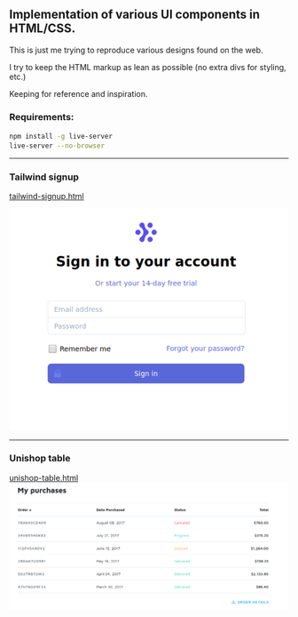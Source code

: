 ## Implementation of various UI components in HTML/CSS.

This is just me trying to reproduce various designs found on the web.

I try to keep the HTML markup as lean as possible (no extra
 divs for styling, etc.)

Keeping for reference and inspiration.

### Requirements:

```bash
npm install -g live-server
live-server --no-browser
```

---

### Tailwind signup

[tailwind-signup.html](tailwind-signup.html)

![Tailwind signup](results/tailwind-signup.png)

---

### Unishop table

[unishop-table.html](unishop-table.html)
![Unishop table](results/unishop-table.png)



